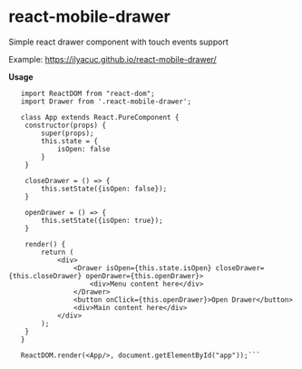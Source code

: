 # react-mobile-drawer
Simple react drawer component with touch events support

Example: https://ilyacuc.github.io/react-mobile-drawer/

**Usage**

```import React from "react";
   import ReactDOM from "react-dom";
   import Drawer from '.react-mobile-drawer';
   
   class App extends React.PureComponent {
   	constructor(props) {
   		super(props);
   		this.state = {
   			isOpen: false
   		}
   	}
   
   	closeDrawer = () => {
   		this.setState({isOpen: false});
   	}
   
   	openDrawer = () => {
   		this.setState({isOpen: true});
   	}
   
   	render() {
   		return (
   			<div>
   				<Drawer isOpen={this.state.isOpen} closeDrawer={this.closeDrawer} openDrawer={this.openDrawer}>
   					<div>Menu content here</div>
   				</Drawer>
   				<button onClick={this.openDrawer}>Open Drawer</button>
   				<div>Main content here</div>
   			</div>
   		);
   	}
   }
   
   ReactDOM.render(<App/>, document.getElementById("app"));```